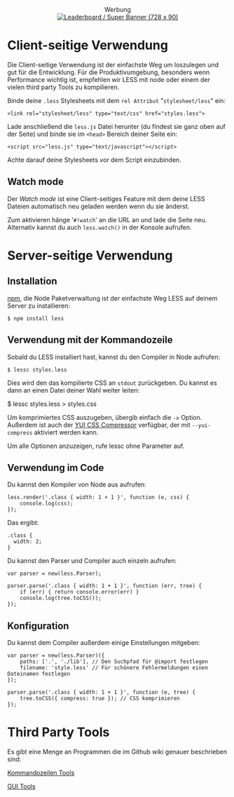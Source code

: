 <div style="text-align:center;margin-top: 0px;margin-bottom: 20px;">
Werbung<br>
<!-- BEGIN PARTNER PROGRAM - DO NOT CHANGE THE PARAMETERS OF THE HYPERLINK -->
<script language="javascript" type="text/javascript" src="http://banners.webmasterplan.com/view.asp?ref=624865&site=9192&type=html&hnb=1&js=1"></script>
<noscript><a href="http://partners.webmasterplan.com/click.asp?ref=624865&site=9192&type=b1&bnb=1" target="_blank">
<img src="http://banners.webmasterplan.com/view.asp?ref=624865&site=9192&b=1" border="0" title="Leaderboard / Super Banner (728 x 90)" alt="Leaderboard / Super Banner (728 x 90)"/></a><br /></noscript>
<!-- END PARTNER PROGRAM -->
</div>

Client-seitige Verwendung
=========================

Die Client-seitige Verwendung ist der einfachste Weg um loszulegen und gut für die Entwicklung. Für die Produktivumgebung, besonders wenn Performance wichtig ist, empfehlen wir LESS mit node oder einem der vielen third party Tools zu kompilieren.

Binde deine `.less` Stylesheets mit dem `rel Attribut` "`stylesheet/less`" ein:

    <link rel="stylesheet/less" type="text/css" href="styles.less">

Lade anschließend die `less.js` Datei herunter (du findest sie ganz oben auf der Seite) und binde sie im `<head>` Bereich deiner Seite ein:

    <script src="less.js" type="text/javascript"></script>

Achte darauf deine Stylesheets *vor* dem Script einzubinden.

Watch mode
----------

Der *Watch mode* ist eine Client-seitiges Feature mit dem deine LESS Dateien automatisch neu geladen werden wenn du sie änderst.

Zum aktivieren hänge '`#!watch`' an die URL an und lade die Seite neu. Alternativ kannst du auch `less.watch()` in der Konsole aufrufen.

Server-seitige Verwendung
=========================

Installation
------------

[npm](http://github.com/isaacs/npm), die Node Paketverwaltung ist der einfachste Weg LESS auf deinem Server zu installieren:

    $ npm install less

Verwendung mit der Kommandozeile
--------------------------------

Sobald du LESS installiert hast, kannst du den Compiler in Node aufrufen:

    $ lessc styles.less

Dies wird den das kompilierte CSS an `stdout` zurückgeben. Du kannst es dann an einen Datei deiner Wahl weiter leiten:

 $ lessc styles.less > styles.css

Um komprimiertes CSS auszugeben, übergib einfach die `-x` Option. Außerdem ist auch der [YUI CSS Compressor](http://developer.yahoo.com/yui/compressor/css.html) verfügbar, der mit `--yui-compress` aktiviert werden kann.

Um alle Optionen anzuzeigen, rufe lessc ohne Parameter auf.

Verwendung im Code
------------------

Du kannst den Kompiler von Node aus aufrufen:
    
    less.render('.class { width: 1 + 1 }', function (e, css) {
        console.log(css);
    });

Das ergibt:

    .class {
      width: 2;
    }

Du kannst den Parser und Compiler auch einzeln aufrufen:

    var parser = new(less.Parser);

    parser.parse('.class { width: 1 + 1 }', function (err, tree) {
        if (err) { return console.error(err) }
        console.log(tree.toCSS());
    });

Konfiguration
-------------

Du kannst dem Compiler außerdem einige Einstellungen mitgeben:

    var parser = new(less.Parser)({
        paths: ['.', './lib'], // Den Suchpfad für @import festlegen
        filename: 'style.less' // Für schönere Fehlermeldungen einen Dateinamen festlegen
    });

    parser.parse('.class { width: 1 + 1 }', function (e, tree) {
        tree.toCSS({ compress: true }); // CSS komprimieren
    });

Third Party Tools
=================

Es gibt eine Menge an Programmen die im Github wiki genauer beschrieben sind:

<a href="https://github.com/cloudhead/less.js/wiki/Command-Line-use-of-LESS">Kommandozeilen Tools</a>

<a href="https://github.com/cloudhead/less.js/wiki/GUI-compilers-that-use-LESS.js">GUI Tools</a>